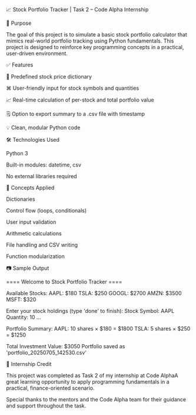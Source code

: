 📈 Stock Portfolio Tracker | Task 2 – Code Alpha Internship

🎯 Purpose

The goal of this project is to simulate a basic stock portfolio calculator that mimics real-world portfolio tracking using Python fundamentals. This project is designed to reinforce key programming concepts in a practical, user-driven environment.

✅ Features

📌 Predefined stock price dictionary

⌘ User-friendly input for stock symbols and quantities

📈 Real-time calculation of per-stock and total portfolio value

🗒️ Option to export summary to a .csv file with timestamp

💡 Clean, modular Python code

🛠️ Technologies Used

Python 3

Built-in modules: datetime, csv

No external libraries required

🧠 Concepts Applied

Dictionaries

Control flow (loops, conditionals)

User input validation

Arithmetic calculations

File handling and CSV writing

Function modularization

📷 Sample Output

==== Welcome to Stock Portfolio Tracker ====

Available Stocks:
  AAPL: $180
  TSLA: $250
  GOOGL: $2700
  AMZN: $3500
  MSFT: $320

Enter your stock holdings (type 'done' to finish):
Stock Symbol: AAPL
Quantity: 10
...

Portfolio Summary:
  AAPL: 10 shares × $180 = $1800
  TSLA: 5 shares × $250 = $1250

Total Investment Value: $3050
Portfolio saved as 'portfolio_20250705_142530.csv'

📌 Internship Credit

This project was completed as Task 2 of my internship at Code AlphaA great learning opportunity to apply programming fundamentals in a practical, finance-oriented scenario.

Special thanks to the mentors and the Code Alpha team for their guidance and support throughout the task.


